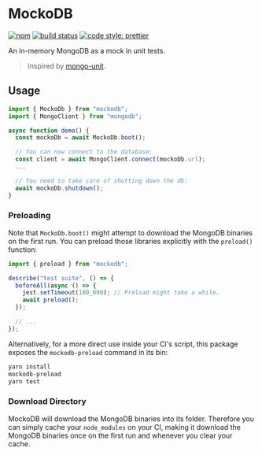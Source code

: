 # MockoDB

[![npm](https://img.shields.io/npm/v/mockodb.svg)](https://www.npmjs.com/package/mockodb)
[![build status](https://travis-ci.org/Y0hy0h/mockodb.svg?branch=master)](https://travis-ci.org/Y0hy0h/mockodb)
[![code style: prettier](https://img.shields.io/badge/code_style-prettier-ff69b4.svg)](https://prettier.io/)

An in-memory MongoDB as a mock in unit tests.

> Inspired by [mongo-unit].

## Usage

```typescript
import { MockoDb } from "mockodb";
import { MongoClient } from "mongodb";

async function demo() {
  const mockoDb = await MockoDb.boot();

  // You can now connect to the database:
  const client = await MongoClient.connect(mockoDb.url);
  ...

  // You need to take care of shutting down the db:
  await mockoDb.shutdown();
}
```

### Preloading

Note that `MockoDb.boot()` might attempt to download the MongoDB binaries on the
first run. You can preload those libraries explicitly with the `preload()`
function:

```typescript
import { preload } from "mockodb";

describe("test suite", () => {
  beforeAll(async () => {
    jest.setTimeout(100_000); // Preload might take a while.
    await preload();
  });

  // ...
});
```

Alternatively, for a more direct use inside your CI's script, this package
exposes the `mockodb-preload` command in its bin:

```bash
yarn install
mockodb-preload
yarn test
```

### Download Directory

MockoDB will download the MongoDB binaries into its folder. Therefore you can
simply cache your `node_modules` on your CI, making it download the MongoDB
binaries once on the first run and whenever you clear your cache.

[mongo-unit]: https://github.com/mikhail-angelov/mongo-unit
